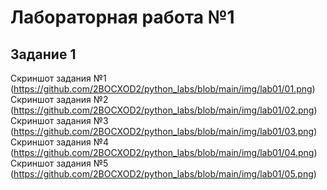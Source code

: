 # **Лабораторная работа №1**
## **Задание 1**
Скриншот задания №1
(https://github.com/2BOCXOD2/python_labs/blob/main/img/lab01/01.png)
Скриншот задания №2
(https://github.com/2BOCXOD2/python_labs/blob/main/img/lab01/02.png)
Скриншот задания №3
(https://github.com/2BOCXOD2/python_labs/blob/main/img/lab01/03.png)
Скриншот задания №4
(https://github.com/2BOCXOD2/python_labs/blob/main/img/lab01/04.png)
Скриншот задания №5
(https://github.com/2BOCXOD2/python_labs/blob/main/img/lab01/05.png)